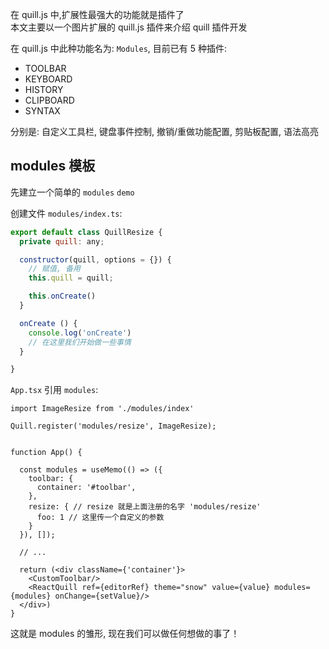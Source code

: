 
在 quill.js 中,扩展性最强大的功能就是插件了  
本文主要以一个图片扩展的 quill.js 插件来介绍 quill 插件开发

在 quill.js 中此种功能名为: `Modules`, 目前已有 5 种插件:

- TOOLBAR
- KEYBOARD
- HISTORY
- CLIPBOARD
- SYNTAX

分别是: 自定义工具栏, 键盘事件控制, 撤销/重做功能配置, 剪贴板配置, 语法高亮


## modules 模板

先建立一个简单的 `modules` `demo`

创建文件 `modules/index.ts`:

```js
export default class QuillResize {
  private quill: any;

  constructor(quill, options = {}) {
    // 赋值, 备用
    this.quill = quill;

    this.onCreate()
  }

  onCreate () {
    console.log('onCreate')
    // 在这里我们开始做一些事情
  }

}
```

`App.tsx`  引用 `modules`:

```tsx
import ImageResize from './modules/index'

Quill.register('modules/resize', ImageResize);


function App() {

  const modules = useMemo(() => ({
    toolbar: {
      container: '#toolbar',
    },
    resize: { // resize 就是上面注册的名字 'modules/resize'
      foo: 1 // 这里传一个自定义的参数
    }
  }), []);

  // ...

  return (<div className={'container'}>
    <CustomToolbar/>
    <ReactQuill ref={editorRef} theme="snow" value={value} modules={modules} onChange={setValue}/>
  </div>)
}
```

这就是 modules 的雏形, 现在我们可以做任何想做的事了！



